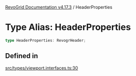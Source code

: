 [RevoGrid Documentation v4.17.3](README.md) / HeaderProperties

# Type Alias: HeaderProperties

```ts
type HeaderProperties: RevogrHeader;
```

## Defined in

[src/types/viewport.interfaces.ts:30](https://github.com/revolist/revogrid/blob/3aa06b5b2b2375c31a2a8275a0aefcbc04de60c5/src/types/viewport.interfaces.ts#L30)
